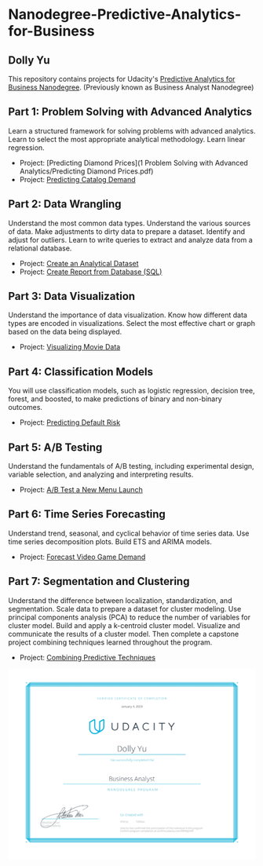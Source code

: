 # Nanodegree-Predictive-Analytics-for-Business
## Dolly Yu 
This repository contains projects for Udacity's [Predictive Analytics for Business Nanodegree](https://www.udacity.com/course/predictive-analytics-for-business-nanodegree--nd008). (Previously known as Business Analyst Nanodegree)
## Part 1: Problem Solving with Advanced Analytics
Learn a structured framework for solving problems with advanced analytics. Learn to select the most appropriate analytical methodology. Learn linear regression.

- Project: [Predicting Diamond Prices](1 Problem Solving with Advanced Analytics/Predicting Diamond Prices.pdf)
- Project: [Predicting Catalog Demand](https://github.com/yudolly/Nanodegree-Predictive-Analytics-for-Business/blob/master/Predicting%20Catalog%20Demand.pdf)

## Part 2: Data Wrangling
Understand the most common data types. Understand the various sources of data. Make adjustments to dirty data to prepare a dataset. Identify and adjust for outliers. Learn to write queries to extract and analyze data from a relational database.

- Project: [Create an Analytical Dataset](https://github.com/yudolly/Nanodegree-Predictive-Analytics-for-Business/blob/master/Create%20an%20Analytical%20Dataset.pdf)
- Project: [Create Report from Database (SQL)](https://github.com/yudolly/Nanodegree-Predictive-Analytics-for-Business/blob/master/Create%20Reports%20from%20a%20Database.pdf)

## Part 3: Data Visualization 
Understand the importance of data visualization. Know how different data types are encoded in visualizations. Select the most effective chart or graph based on the data being displayed.

- Project: [Visualizing Movie Data]()

## Part 4: Classification Models
You will use classification models, such as logistic regression, decision tree, forest, and boosted, to make predictions of binary and non-binary outcomes.

- Project: [Predicting Default Risk]()

## Part 5: A/B Testing
Understand the fundamentals of A/B testing, including experimental design, variable selection, and analyzing and interpreting results.

- Project: [A/B Test a New Menu Launch]()

## Part 6: Time Series Forecasting
Understand trend, seasonal, and cyclical behavior of time series data. Use time series decomposition plots. Build ETS and ARIMA models.

- Project: [Forecast Video Game Demand]()

## Part 7: Segmentation and Clustering
Understand the difference between localization, standardization, and segmentation. Scale data to prepare a dataset for cluster modeling. Use principal components analysis (PCA) to reduce the number of variables for cluster model. Build and apply a k-centroid cluster model. Visualize and communicate the results of a cluster model. Then complete a capstone project combining techniques learned throughout the program.

- Project: [Combining Predictive Techniques]()

![Image description](https://github.com/yudolly/Nanodegree-Predictive-Analytics-for-Business/blob/master/Business%20Analyst%20Udacity%20Certificate.jpg)
